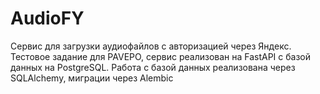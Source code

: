 # AudioFY

Сервис для загрузки аудиофайлов с авторизацией через Яндекс. Тестовое задание для PAVEPO, сервис реализован на FastAPI с базой данных на PostgreSQL. Работа с базой данных реализована через SQLAlchemy, миграции через Alembic